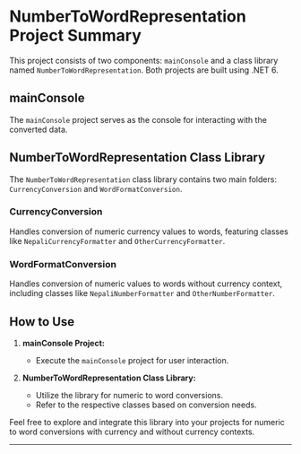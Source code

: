 # NumberToWordRepresentation Project Summary

This project consists of two components: `mainConsole` and a class library named `NumberToWordRepresentation`. Both projects are built using .NET 6.

## mainConsole

The `mainConsole` project serves as the console for interacting with the converted data.

## NumberToWordRepresentation Class Library

The `NumberToWordRepresentation` class library contains two main folders: `CurrencyConversion` and `WordFormatConversion`.

### CurrencyConversion

Handles conversion of numeric currency values to words, featuring classes like `NepaliCurrencyFormatter` and `OtherCurrencyFormatter`.

### WordFormatConversion

Handles conversion of numeric values to words without currency context, including classes like `NepaliNumberFormatter` and `OtherNumberFormatter`.

## How to Use

1. **mainConsole Project:**
   - Execute the `mainConsole` project for user interaction.

2. **NumberToWordRepresentation Class Library:**
   - Utilize the library for numeric to word conversions.
   - Refer to the respective classes based on conversion needs.

Feel free to explore and integrate this library into your projects for numeric to word conversions with currency and without currency contexts.

---
